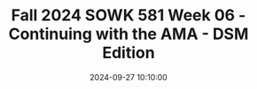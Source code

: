 ---
layout: single_presentation
name: fall-2024-sowk-581-week-06-continuing-with-the-ama-dsm-edition.md
title: "Fall 2024 SOWK 581 Week 06 - Continuing with the AMA - DSM Edition"
date:  2024-09-27 10:10:00
presentation_id: 6Ed262
permalink: /presentations/6Ed262/
redirect_from:
  - /presentations/6Ed262/fall-2024-sowk-581-week-06-continuing-with-the-ama-dsm-edition
slides: 
  - slide_name: deck-6Ed262-large-0.jpeg
    slide_alt: "Slide features text announcing 'Fall 2024 SOWK 581, Week 08,' alongside 'Continuing with the AMA - DSM Edition' by Jacob Campbell, Ph.D., LICSW. Accompanies image of DSM-5-TR cover."
  - slide_name: deck-6Ed262-large-1.jpeg
    slide_alt: "Text on a slide shows three questions about the DSM and mental state exams. It includes: 'How often is the DSM updated?', 'Difference in MSE with children and adults?', and a question about diagnosis overlap. The person is unsure about their career focus."
  - slide_name: deck-6Ed262-large-2.jpeg
    slide_alt: "A presentation slide shows text addressing Jacob, discussing how to approach individuals focused on their diagnosis, and suggests steps for accepting and working on their symptoms."
  - slide_name: deck-6Ed262-large-3.jpeg
    slide_alt: "The slide displays text discussing the limitation of DSM in capturing diverse cultural expressions of mental health issues and the need for culturally sensitive diagnosis frameworks. It raises questions about ensuring accurate diagnosis across cultures and accounting for cultural influences on symptom presentation."
  - slide_name: deck-6Ed262-large-4.jpeg
    slide_alt: "A slide displays three bullet points with questions about the DSM, addressing daily updates, malpractice risks, and usage for reimbursements. The background is plain white."
  - slide_name: deck-6Ed262-large-5.jpeg
    slide_alt: "Text slide features a message discussing the need for DSM-5 clinical training involving real-time practice hours. Queries include: “Is this clinical training a requirement by the state?”"
  - slide_name: deck-6Ed262-large-6.jpeg
    slide_alt: "Text on a slide poses questions: How has the DSM expanded? What's the correlation with pharmaceutical companies? What are 'V' Codes according to Kinter?"
  - slide_name: deck-6Ed262-large-7.jpeg
    slide_alt: "Text on a slide poses questions about determining appropriate diagnoses and processes for ensuring accurate diagnostics and addressing misdiagnoses. White background with blue text."
  - slide_name: deck-6Ed262-large-8.jpeg
    slide_alt: "Text on a presentation slide asks about distinguishing disorders in clients with overlapping symptoms, and deciding which disorder fits best when multiple symptoms apply to more than one condition."
  - slide_name: deck-6Ed262-large-9.jpeg
    slide_alt: "Slide text discusses diagnostic challenges, questioning how to decipher overlapping symptoms in two diagnoses and recognizing gut instincts differing from initial diagnoses in a medical context."
  - slide_name: deck-6Ed262-large-10.jpeg
    slide_alt: "The slide contains the text: 'When diagnosing a client, how does one determine if their behavior is due to mental illness or if life circumstances are affecting their behavior?' Context is a plain white background."
presentation_description_md: >
  Week%20six%20is%20an%20asynchronous%20week,%20with%20no%20in-person%20class%20session.%20We%20will%20be%20exploring%20multicultural%20practice,%20which%20requires%20an%20understanding%20of%20theory%20and%20practice%20implementation.%20This%20week,%20students%20will%20read%20about%20(and%20take%20a%20reading%20quiz)%20multicultural%20practice.%20They%20will%20also%20look%20at%20the%20NASW%20and%20the%20indicators%20for%20cultural%20competency%20they%20lay%20out%20for%20social%20workers.%20Students%20will%20also%20be%20able%20to%20consider%20how%20cultural%20factors%20are%20assessed%20within%20diagnostic%20interviews.%0A%0AThe%20Learning%20Objectives%20for%20this%20Week%20Include:%0A%0A-%20Know%20the%20NASW%20standards%20for%20cultural%20competence%0A-%20Practice%20using%20tools%20and%20strategies%20for%20assessing%20cultural%20needs%0A-%20Understand%20how%20multicultural%20worldviews%20affect%20the%20therapeutic%20relationship%0A
downloadable_slides: deck-6Ed262.pdf
slides_count: 11
header:
  teaser: deck-6Ed262-thumb-0.jpeg
presentation_video: 
location: "Heritage University"
tags:
  - Heritage University
  - MSW Program
  - SOWK 581
---